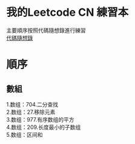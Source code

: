 # 我的Leetcode CN 練習本
主要順序按照代碼隨想錄進行練習  
[代碼隨想錄](https://github.com/youngyangyang04/leetcode-master?tab=readme-ov-file)

# 順序

## 數組
1.数组：704.二分查找  
2.数组：27.移除元素  
3.数组：977.有序数组的平方  
4.数组：209.长度最小的子数组  
5.数组：区间和  






